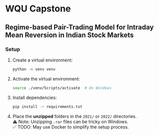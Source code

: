 # WQU Capstone

## Regime-based Pair-Trading Model for Intraday Mean Reversion in Indian Stock Markets

### Setup

1. Create a virtual environment:
    ```bash
    python -m venv venv
    ```

2. Activate the virtual environment:
    ```bash
    source ./venv/Scripts/activate  # On Windows
    ```

3. Install dependencies:
    ```bash
    pip install -r requirements.txt
    ```

4. Place the **unzipped** folders in the `2021/` or `2022/` directories.  
   ⚠️ Note: Unzipping `.rar` files can be tricky on Windows.  
   ✅ TODO: May use Docker to simplify the setup process.
